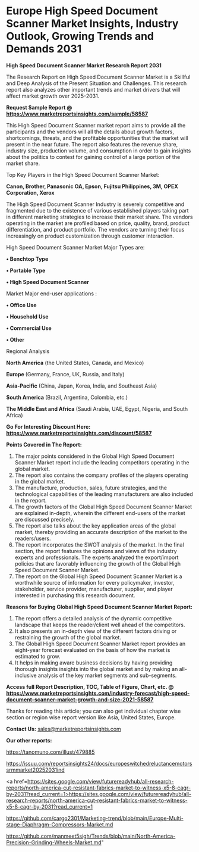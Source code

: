 # Europe High Speed Document Scanner Market Insights, Industry Outlook, Growing Trends and Demands 2031

<strong>High Speed Document Scanner Market Research Report 2031</strong>

The Research Report on High Speed Document Scanner Market is a Skillful and Deep Analysis of the Present Situation and Challenges. This research report also analyzes other important trends and market drivers that will affect market growth over 2025-2031.

<strong>Request Sample Report @ <a href=https://www.marketreportsinsights.com/sample/58587>https://www.marketreportsinsights.com/sample/58587</a></strong>

This High Speed Document Scanner market report aims to provide all the participants and the vendors will all the details about growth factors, shortcomings, threats, and the profitable opportunities that the market will present in the near future. The report also features the revenue share, industry size, production volume, and consumption in order to gain insights about the politics to contest for gaining control of a large portion of the market share.

Top Key Players in the High Speed Document Scanner Market:

<strong>Canon, Brother, Panasonic OA, Epson, Fujitsu Philippines, 3M, OPEX Corporation, Xerox</strong>

The High Speed Document Scanner Industry is severely competitive and fragmented due to the existence of various established players taking part in different marketing strategies to increase their market share. The vendors operating in the market are profiled based on price, quality, brand, product differentiation, and product portfolio. The vendors are turning their focus increasingly on product customization through customer interaction.

High Speed Document Scanner Market Major Types are:

<strong>• Benchtop Type

• Portable Type

• High Speed Document Scanner</strong>

Market Major end-user applications :

<strong>• Office Use

• Household Use

• Commercial Use

• Other</strong>

Regional Analysis

</u><strong><b>North America</b></strong> (the United States, Canada, and Mexico)

<strong><b>Europe </b></strong>(Germany, France, UK, Russia, and Italy)

<strong><b>Asia-Pacific</b></strong> (China, Japan, Korea, India, and Southeast Asia)

<strong><b>South America</b></strong> (Brazil, Argentina, Colombia, etc.)

<strong><b>The Middle East and Africa</b></strong> (Saudi Arabia, UAE, Egypt, Nigeria, and South Africa)

<strong>Go For Interesting Discount Here: <a href=https://www.marketreportsinsights.com/discount/58587>https://www.marketreportsinsights.com/discount/58587</a></strong>

<strong>Points Covered in The Report:</strong>
<ol>
  <li>The major points considered in the Global High Speed Document Scanner Market report include the leading competitors operating in the global market.</li>
  <li>The report also contains the company profiles of the players operating in the global market.</li>
  <li>The manufacture, production, sales, future strategies, and the technological capabilities of the leading manufacturers are also included in the report.</li>
  <li>The growth factors of the Global High Speed Document Scanner Market are explained in-depth, wherein the different end-users of the market are discussed precisely.</li>
  <li>The report also talks about the key application areas of the global market, thereby providing an accurate description of the market to the readers/users.</li>
  <li>The report incorporates the SWOT analysis of the market. In the final section, the report features the opinions and views of the industry experts and professionals. The experts analyzed the export/import policies that are favorably influencing the growth of the Global High Speed Document Scanner Market.</li>
  <li>The report on the Global High Speed Document Scanner Market is a worthwhile source of information for every policymaker, investor, stakeholder, service provider, manufacturer, supplier, and player interested in purchasing this research document.</li>
</ol>
<strong>Reasons for Buying Global High Speed Document Scanner Market Report:</strong>

<ol>
  <li>The report offers a detailed analysis of the dynamic competitive landscape that keeps the reader/client well ahead of the competitors.</li>
  <li>It also presents an in-depth view of the different factors driving or restraining the growth of the global market.</li>
  <li>The Global High Speed Document Scanner Market report provides an eight-year forecast evaluated on the basis of how the market is estimated to grow.</li>
  <li>It helps in making aware business decisions by having providing thorough insights insights into the global market and by making an all-inclusive analysis of the key market segments and sub-segments.</li>
</ol>
<strong>Access full Report Description, TOC, Table of Figure, Chart, etc. @ <a href=https://www.marketreportsinsights.com/industry-forecast/high-speed-document-scanner-market-growth-and-size-2021-58587>https://www.marketreportsinsights.com/industry-forecast/high-speed-document-scanner-market-growth-and-size-2021-58587</a></strong>


Thanks for reading this article; you can also get individual chapter wise section or region wise report version like Asia, United States, Europe.

<strong>Contact Us:</strong>
sales@marketreportsinsights.com

<strong>Our other reports:</strong>

<a href=https://tanomuno.com/illust/479885>https://tanomuno.com/illust/479885</a>

<a href=https://issuu.com/reportsinsights24/docs/europeswitchedreluctancemotorssrmmarket20252031ind>https://issuu.com/reportsinsights24/docs/europeswitchedreluctancemotorssrmmarket20252031ind</a>

<a href=https://sites.google.com/view/futurereadyhub/all-research-reports/north-america-cut-resistant-fabrics-market-to-witness-x5-8-cagr-by-2031?read_current=1>https://sites.google.com/view/futurereadyhub/all-research-reports/north-america-cut-resistant-fabrics-market-to-witness-x5-8-cagr-by-2031?read_current=1</a>

<a href=https://github.com/cargo2301/Marketing-trend/blob/main/Europe-Multi-stage-Diaphragm-Compressors-Market.md>https://github.com/cargo2301/Marketing-trend/blob/main/Europe-Multi-stage-Diaphragm-Compressors-Market.md</a>

<a href=https://github.com/manmeet5sigh/Trends/blob/main/North-America-Precision-Grinding-Wheels-Market.md>https://github.com/manmeet5sigh/Trends/blob/main/North-America-Precision-Grinding-Wheels-Market.md</a>"
